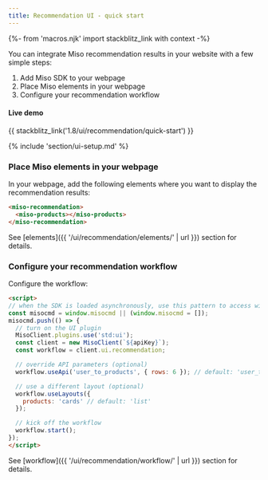```yaml
---
title: Recommendation UI - quick start
---
```


{%- from 'macros.njk' import stackblitz_link with context -%}

You can integrate Miso recommendation results in your website with a few simple steps:

1. Add Miso SDK to your webpage
1. Place Miso elements in your webpage
1. Configure your recommendation workflow

#### Live demo

{{ stackblitz_link('1.8/ui/recommendation/quick-start') }}

{% include 'section/ui-setup.md' %}

### Place Miso elements in your webpage

In your webpage, add the following elements where you want to display the recommendation results:

```html
<miso-recommendation>
  <miso-products></miso-products>
</miso-recommendation>
```

See [elements]({{ '/ui/recommendation/elements/' | url }}) section for details.

### Configure your recommendation workflow

Configure the workflow:

```html
<script>
// when the SDK is loaded asynchronously, use this pattern to access window.MisoClient
const misocmd = window.misocmd || (window.misocmd = []);
misocmd.push(() => {
  // turn on the UI plugin
  MisoClient.plugins.use('std:ui');
  const client = new MisoClient(`${apiKey}`);
  const workflow = client.ui.recommendation;

  // override API parameters (optional)
  workflow.useApi('user_to_products', { rows: 6 }); // default: 'user_to_products', {}

  // use a different layout (optional)
  workflow.useLayouts({
    products: 'cards' // default: 'list'
  });

  // kick off the workflow
  workflow.start();
});
</script>
```

See [workflow]({{ '/ui/recommendation/workflow/' | url }}) section for details.

